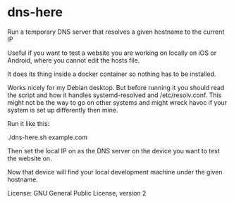 # dns-here
Run a temporary DNS server that resolves a given hostname to the current IP

Useful if you want to test a website you are working on locally on iOS or Android, where you cannot edit the hosts file.

It does its thing inside a docker container so nothing has to be installed.

Works nicely for my Debian desktop. But before running it you should read the script and how it handles systemd-resolved and /etc/resolv.conf. This might not be the way to go on other systems and might wreck havoc if your system is set up differently then mine.

Run it like this:

./dns-here.sh example.com

Then set the local IP on as the DNS server on the device you want to test the website on.

Now that device will find your local development machine under the given hostname.

License: GNU General Public License, version 2
